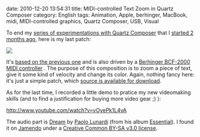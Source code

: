 date: 2010-12-20 13:54:31
title: MIDI-controlled Text Zoom in Quartz Composer
category: English
tags: Animation, Apple, berhinger, MacBook, midi, MIDI-controlled graphics, Quartz Composer, USB, Visual

To end my [series of experimentations with Quartz Composer](http://kevin.deldycke.com/tag/quartz-composer/) that I [started 2 months ago](http://kevin.deldycke.com/2010/10/export-quartz-composer-video/), here is my last patch:

![](/static/uploads/2010/patch-of-midi-controlled-text-zoom-in-quartz-composer.png)

It's [based on the previous one](http://kevin.deldycke.com/2010/12/quartz-composer-behringer-bcf-2000-midi-controller-tests/) and is also driven by a [Berhinger BCF-2000 MIDI controller](http://www.amazon.com/gp/product/B000CZ0RJ2/ref=as_li_tf_tl?ie=UTF8&tag=kevideld-20&linkCode=as2&camp=217145&creative=399381&creativeASIN=B000CZ0RJ2) . The purpose of this composition is to zoom a piece of text, give it some kind of velocity and change its color. Again, nothing fancy here: it's just a simple patch, which [source is available for download](http://kevin.deldycke.com/static/documents/text-zoom-in-out.qtz).

As for the last time, I recorded a little demo to pratice my new videomaking skills (and to find a justification for buying more video gear ;) ):

http://www.youtube.com/watch?v=vOyePk1L4vA

The audio part is [Dream](http://jamendo.com/track/556564) by [Paolo Lunardi](http://jamendo.com/artist/Paolo_Lunardi) (from his album [Essential](http://jamendo.com/album/64689)). I found it on [Jamendo](http://jamendo.com) under a [Creative Common BY-SA v3.0 license](http://creativecommons.org/licenses/by-sa/3.0/).
